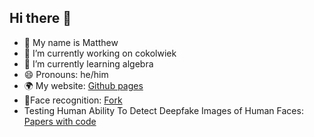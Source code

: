 ## Hi there 👋
- 🙂 My name is Matthew
- 🔭 I’m currently working on cokolwiek
- 🌱 I’m currently learning algebra
- 😄 Pronouns: he/him
- 🌍 My website: [Github pages](https://matkliq.github.io/)
- 🍴Face recognition: [Fork](https://github.com/Matkliq/Linux-FaceRecognition-FaceLivenessDetection)
- Testing Human Ability To Detect Deepfake Images of Human Faces: [Papers with code](https://paperswithcode.com/paper/testing-human-ability-to-detect-deepfake)
<!--
**Matkliq/matkliq** is a ✨ _special_ ✨ repository because its `README.md` (this file) appears on your GitHub profile.

Here are some ideas to get you started:

- 🔭 I’m currently working on ...
- 🌱 I’m currently learning ...
- 👯 I’m looking to collaborate on ...
- 🤔 I’m looking for help with ...
- 💬 Ask me about ...
- 📫 How to reach me: ...
- 😄 Pronouns: ...
- ⚡ Fun fact: ...
-->
